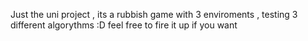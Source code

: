 Just the uni project , its a rubbish game with 3 enviroments , testing 3 different algorythms :D feel free to fire it up if you want 
